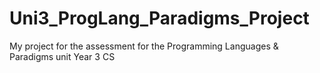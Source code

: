 # Uni3_ProgLang_Paradigms_Project
My project for the assessment for the Programming Languages &amp; Paradigms unit Year 3 CS
